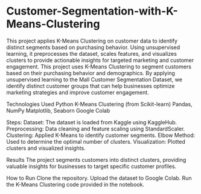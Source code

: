 # Customer-Segmentation-with-K-Means-Clustering
This project applies K-Means Clustering on customer data to identify distinct segments based on purchasing behavior. Using unsupervised learning, it preprocesses the dataset, scales features, and visualizes clusters to provide actionable insights for targeted marketing and customer engagement.
This project uses K-Means Clustering to segment customers based on their purchasing behavior and demographics. By applying unsupervised learning to the Mall Customer Segmentation Dataset, we identify distinct customer groups that can help businesses optimize marketing strategies and improve customer engagement.

Technologies Used
Python
K-Means Clustering (from Scikit-learn)
Pandas, NumPy
Matplotlib, Seaborn
Google Colab

Steps:
Dataset: The dataset is loaded from Kaggle using KaggleHub.
Preprocessing: Data cleaning and feature scaling using StandardScaler.
Clustering: Applied K-Means to identify customer segments.
Elbow Method: Used to determine the optimal number of clusters.
Visualization: Plotted clusters and visualized insights.

Results
The project segments customers into distinct clusters, providing valuable insights for businesses to target specific customer profiles.

How to Run
Clone the repository.
Upload the dataset to Google Colab.
Run the K-Means Clustering code provided in the notebook.

